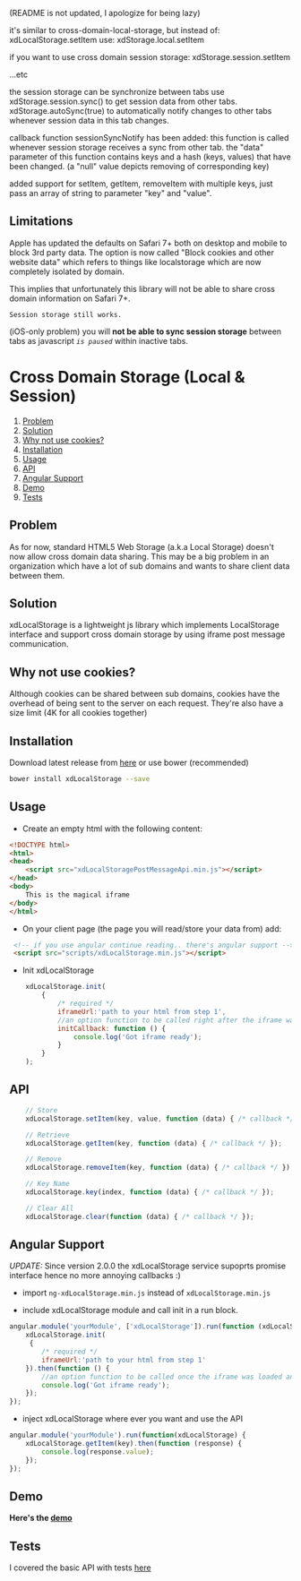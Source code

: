 (README is not updated, I apologize for being lazy)

it's similar to cross-domain-local-storage,
but instead of: xdLocalStorage.setItem
use: xdStorage.local.setItem

if you want to use cross domain session storage:
xdStorage.session.setItem

...etc

the session storage can be synchronize between tabs
use xdStorage.session.sync() to get session data from other tabs.
xdStorage.autoSync(true) to automatically notify changes to other tabs whenever session data in this tab changes.

callback function sessionSyncNotify has been added: this function is called whenever session storage receives a sync from other tab.
the "data" parameter of this function contains keys and a hash (keys, values) that have been changed. (a "null" value depicts removing of corresponding key)

added support for setItem, getItem, removeItem with multiple keys, just pass an array of string to parameter "key" and "value". 

## Limitations

Apple has updated the defaults on Safari 7+ both on desktop and mobile to block 3rd party data. The option is now called "Block cookies and other website data" which refers to things like localstorage which are now completely isolated by domain.

This implies that unfortunately this library will not be able to share cross domain information on Safari 7+. 

`Session storage still works.`

(iOS-only problem) you will **not be able to sync session storage** between tabs as javascript _`is paused`_ within inactive tabs.

Cross Domain Storage (Local & Session)
======================================

1. [Problem](#problem)
2. [Solution](#solution)
3. [Why not use cookies?](#why-not-use-cookies)
4. [Installation](#installation)
5. [Usage](#usage)
6. [API](#api)
8. [Angular Support](#angular-support)
9. [Demo](#demo)
10. [Tests](#tests)


## Problem

As for now, standard HTML5 Web Storage (a.k.a Local Storage) doesn't now allow cross domain data sharing.
This may be a big problem in an organization which have a lot of sub domains and wants to share client data between them.

## Solution

xdLocalStorage is a lightweight js library which implements LocalStorage interface and support cross domain storage by using iframe post message communication.

## Why not use cookies?

Although cookies can be shared between sub domains, cookies have the overhead of being sent to the server on each request.
They're also have a size limit (4K for all cookies together)

## Installation

Download latest release from [here](https://github.com/ofirdagan/cross-domain-local-storage/releases) or use bower (recommended)
```sh
bower install xdLocalStorage --save
```

## Usage

- Create an empty html with the following content:

```html
<!DOCTYPE html>
<html>
<head>
    <script src="xdLocalStoragePostMessageApi.min.js"></script>
</head>
<body>
    This is the magical iframe
</body>
</html>
```

- On your client page (the page you will read/store your data from) add:

```html
 <!-- if you use angular continue reading.. there's angular support -->
 <script src="scripts/xdLocalStorage.min.js"></script>
```

- Init xdLocalStorage

```js
    xdLocalStorage.init(
        {
            /* required */
            iframeUrl:'path to your html from step 1',
            //an option function to be called right after the iframe was loaded and ready for action
            initCallback: function () {
                console.log('Got iframe ready');
            }
        }
    );
```

## API

```js
    // Store
    xdLocalStorage.setItem(key, value, function (data) { /* callback */ });

    // Retrieve
    xdLocalStorage.getItem(key, function (data) { /* callback */ });

    // Remove
    xdLocalStorage.removeItem(key, function (data) { /* callback */ });

    // Key Name
    xdLocalStorage.key(index, function (data) { /* callback */ });

    // Clear All
    xdLocalStorage.clear(function (data) { /* callback */ });
```

## Angular Support

*UPDATE:*  Since version 2.0.0 the xdLocalStorage service supoprts promise interface hence no more annoying callbacks :)

- import `ng-xdLocalStorage.min.js` instead of `xdLocalStorage.min.js`

- include xdLocalStorage module and call init in a run block.

```js
angular.module('yourModule', ['xdLocalStorage']).run(function (xdLocalStorage) {
    xdLocalStorage.init(
     {
        /* required */
        iframeUrl:'path to your html from step 1'
    }).then(function () {
        //an option function to be called once the iframe was loaded and ready for action
        console.log('Got iframe ready');
    });
});

```

- inject xdLocalStorage where ever you want and use the API

```js
angular.module('yourModule').run(function(xdLocalStorage) {
    xdLocalStorage.getItem(key).then(function (response) {
    	console.log(response.value);
    });
});

```

## Demo

**Here's the <a href="https://rawgit.com/ofirdagan/cross-domain-local-storage/master/app/index.html" target="_blank">demo</a>**

## Tests

I covered the basic API with tests [here](https://github.com/ofirdagan/cross-domain-local-storage/blob/master/test/specs/xdStorage.js)
